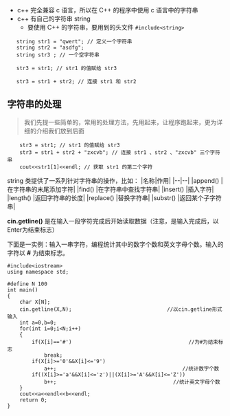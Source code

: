 - c++ 完全兼容 c 语言，所以在 C++ 的程序中使用 c 语言中的字符串
- c++ 有自己的字符串 string 
  - 要使用 C++ 的字符串，要用到的头文件 `#include<string>`

```
   string str1 = "qwert"; // 定义一个字符串
   string str2 = "asdfg";
   string str3 ; // 一个空字符串
   
   str3 = str1; // str1 的值赋给 str3
 
   str3 = str1 + str2; // 连接 str1 和 str2
```

## 字符串的处理

> 我们先提一些简单的，常用的处理方法，先用起来，让程序跑起来，更为详细的介绍我们放到后面

```
    str3 = str1; // str1 的值赋给 str3
    str3 = str1 + str2 + "zxcvb"; // 连接 str1 、str2 、"zxcvb" 三个字符串
    cout<<str1[1]<<endl; // 获取 str1 的第二个字符
```

string 类提供了一系列针对字符串的操作，比如：
|名称|作用|
|--|--|
|append() |在字符串的末尾添加字符|
|find() |在字符串中查找字符串|
|insert() |插入字符|
|length() |返回字符串的长度|
|replace() |替换字符串|
|substr() |返回某个子字符串|

**cin.getline()** 是在输入一段字符完成后开始读取数据（注意，是输入完成后，以Enter为结束标志）

下面是一实例：输入一串字符，编程统计其中的数字个数和英文字母个数。输入的字符以 **#** 为结束标志。

```
#include<iostream>
using namespace std;

#define N 100
int main()
{
    char X[N];
    cin.getline(X,N);                               //以cin.getline形式输入
    int a=0,b=0;
    for(int i=0;i<N;i++)
    {
        if(X[i]=='#')                                      //为#为结束标志
            break;
        if(X[i]>='0'&&X[i]<='9')
            a++;                                         //统计数字个数
        if((X[i]>='a'&&X[i]<='z')||(X[i]>='A'&&X[i]<='Z'))
            b++;                                      //统计英文字母个数
    }
    cout<<a<<endl<<b<<endl;
    return 0;
}
```

